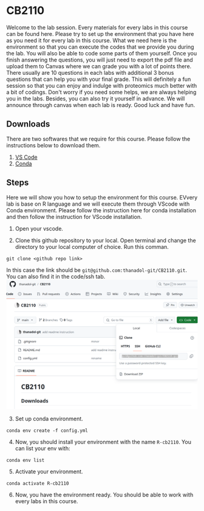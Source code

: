 # CB2110

Welcome to the lab session. Every materials for every labs in this  course can be found here. Please try to set up the environment that you have here as you need it for every lab in this course. What we need here is the environment so that you can execute the codes that we provide you during the lab. You will also be able to code some parts of them yourself. Once you finish answering the questions, you will just need to export the pdf file and upload them to Canvas where we can grade you with a lot of points there. There usually are 10 questions in each labs with additional 3 bonus questions that can help you with your final grade. This will definitely a fun session so that you can enjoy and indulge with proteomics much better with a bit of codings. Don't worry if you need some helps, we are always helping you in the labs. Besides, you can also try it yourself in advance. We will announce through canvas when each lab is ready. Good luck and have fun.  

## Downloads
There are two softwares that we require for this course. Please follow the instructions below to download them.

1. [VS Code](https://code.visualstudio.com/download) 
2. [Conda](https://conda.io/projects/conda/en/latest/user-guide/install/index.html) 

## Steps 
Here we will show you how to setup the environment for this course. EVvery lab is base on R language and we will execute them through VScode with Conda environment. Please follow the instruction here for conda installation and then follow the instruction for VScode installation. 

1. Open your vscode. 

2. Clone this github repository to your local. Open terminal and change the directory to your local computer of choice. Run this comman. 

```
git clone <github repo link>
```
 
In this case the link should be `git@github.com:thanadol-git/CB2110.git`. You can also find it in the code/ssh tab. 
![alt_text](images/lab0_1.png)



3. Set up conda environment. 
```
conda env create -f config.yml
```

4. Now, you should install your environment with the name `R-cb2110`. You can list your env with: 
```
conda env list 
```
5. Activate your environment. 
```
conda activate R-cb2110
```

6. Now, you have the environment ready. You should be able to work with every labs in this course. 
